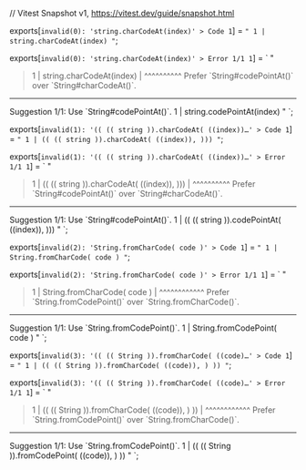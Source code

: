 // Vitest Snapshot v1, https://vitest.dev/guide/snapshot.html

exports[`invalid(0): 'string.charCodeAt(index)' > Code 1`] = `
"
  1 | string.charCodeAt(index)
"
`;

exports[`invalid(0): 'string.charCodeAt(index)' > Error 1/1 1`] = `
"
> 1 | string.charCodeAt(index)
    |        ^^^^^^^^^^ Prefer \`String#codePointAt()\` over \`String#charCodeAt()\`.

--------------------------------------------------------------------------------
Suggestion 1/1: Use \`String#codePointAt()\`.
  1 | string.codePointAt(index)
"
`;

exports[`invalid(1): '(( (( string )).charCodeAt( ((index))…' > Code 1`] = `
"
  1 | (( (( string )).charCodeAt( ((index)), )))
"
`;

exports[`invalid(1): '(( (( string )).charCodeAt( ((index))…' > Error 1/1 1`] = `
"
> 1 | (( (( string )).charCodeAt( ((index)), )))
    |                 ^^^^^^^^^^ Prefer \`String#codePointAt()\` over \`String#charCodeAt()\`.

--------------------------------------------------------------------------------
Suggestion 1/1: Use \`String#codePointAt()\`.
  1 | (( (( string )).codePointAt( ((index)), )))
"
`;

exports[`invalid(2): 'String.fromCharCode( code )' > Code 1`] = `
"
  1 | String.fromCharCode( code )
"
`;

exports[`invalid(2): 'String.fromCharCode( code )' > Error 1/1 1`] = `
"
> 1 | String.fromCharCode( code )
    |        ^^^^^^^^^^^^ Prefer \`String.fromCodePoint()\` over \`String.fromCharCode()\`.

--------------------------------------------------------------------------------
Suggestion 1/1: Use \`String.fromCodePoint()\`.
  1 | String.fromCodePoint( code )
"
`;

exports[`invalid(3): '(( (( String )).fromCharCode( ((code)…' > Code 1`] = `
"
  1 | (( (( String )).fromCharCode( ((code)), ) ))
"
`;

exports[`invalid(3): '(( (( String )).fromCharCode( ((code)…' > Error 1/1 1`] = `
"
> 1 | (( (( String )).fromCharCode( ((code)), ) ))
    |                 ^^^^^^^^^^^^ Prefer \`String.fromCodePoint()\` over \`String.fromCharCode()\`.

--------------------------------------------------------------------------------
Suggestion 1/1: Use \`String.fromCodePoint()\`.
  1 | (( (( String )).fromCodePoint( ((code)), ) ))
"
`;

